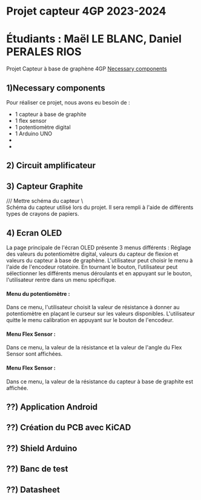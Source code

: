 # Projet capteur 4GP 2023-2024
# Étudiants : Maël LE BLANC, Daniel PERALES RIOS

Projet Capteur à base de graphène 4GP
[Necessary components](#Capteur-Graphite)

## 1)Necessary components

Pour réaliser ce projet, nous avons eu besoin de : 
  - 1 capteur à base de graphite
  - 1 flex sensor
  - 1 potentiomètre digital
  - 1 Arduino UNO
  -
  -

## 2) Circuit amplificateur 

## 3) Capteur Graphite

/// Mettre schéma du capteur \\\
 Schéma du capteur utilisé lors du projet. Il sera rempli à l'aide de différents types de crayons de papiers. 

## 4) Ecran OLED
La page principale de l'écran OLED présente 3 menus différents : Réglage des valeurs du potentiomètre digital, valeurs du capteur de flexion et valeurs du capteur à base de graphène. L'utilisateur peut choisir le menu à l'aide de l'encodeur rotatoire. En tournant le bouton, l’utilisateur peut sélectionner les différents menus déroulants et en appuyant sur le bouton, l'utilisateur rentre dans un menu spécifique. 

#### Menu du potentiomètre :
Dans ce menu, l'utilisateur choisit la valeur de résistance à donner au potentiomètre en plaçant le curseur sur les valeurs disponibles. L'utilisateur quitte le menu calibration en appuyant sur le bouton de l'encodeur. 
#### Menu Flex Sensor :
Dans ce menu, la valeur de la résistance et la valeur de l'angle du Flex Sensor sont affichées.  
#### Menu Flex Sensor :
Dans ce menu, la valeur de la résistance du capteur à base de graphite est affichée. 

## ??) Application Android

## ??) Création du PCB avec KiCAD

## ??) Shield Arduino

## ??) Banc de test 

## ??) Datasheet
